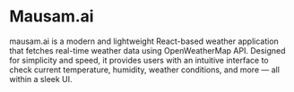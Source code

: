 
# Mausam.ai
mausam.ai is a modern and lightweight React-based weather application that fetches real-time weather data using OpenWeatherMap API. Designed for simplicity and speed, it provides users with an intuitive interface to check current temperature, humidity, weather conditions, and more — all within a sleek UI.


